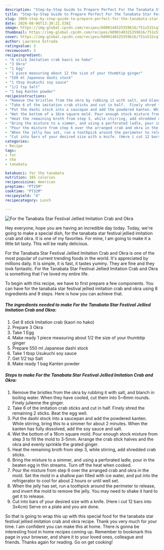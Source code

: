 ```yaml
---
description: "Step-by-Step Guide to Prepare Perfect For the Tanabata Star Festival Jellied Imitation Crab and Okra"
title: "Step-by-Step Guide to Prepare Perfect For the Tanabata Star Festival Jellied Imitation Crab and Okra"
slug: 1069-step-by-step-guide-to-prepare-perfect-for-the-tanabata-star-festival-jellied-imitation-crab-and-okra
date: 2020-08-06T13:30:21.538Z
image: https://img-global.cpcdn.com/recipes/6090148325359616/751x532cq70/for-the-tanabata-star-festival-jellied-imitation-crab-and-okra-recipe-main-photo.jpg
thumbnail: https://img-global.cpcdn.com/recipes/6090148325359616/751x532cq70/for-the-tanabata-star-festival-jellied-imitation-crab-and-okra-recipe-main-photo.jpg
cover: https://img-global.cpcdn.com/recipes/6090148325359616/751x532cq70/for-the-tanabata-star-festival-jellied-imitation-crab-and-okra-recipe-main-photo.jpg
author: Lawrence Estrada
ratingvalue: 3
reviewcount: 3
recipeingredient:
- "8 stick Imitation crab kaori no hako"
- "3 Okra"
- "1 Egg"
- "1 piece measuring about 12 the size of your thumbtip ginger"
- "550 ml Japanese dashi stock"
- "1 tbsp Usukuchi soy sauce"
- "1/2 tsp Salt"
- "1 bag Kanten powder"
recipeinstructions:
- "Remove the bristles from the okra by rubbing it with salt, and blanch in boiling water.  When they have cooled, cut them into 5~6mm rounds. Finely julienne the ginger."
- "Take 6 of the imitation crab sticks and cut in half.  Finely shred the remaining 2 sticks.  Beat the egg well."
- "Put the dashi stock into a saucepan and add the powdered kanten. While stirring, bring this to a simmer for about 2 minutes. When the kanten has fully dissolved, add the soy sauce and salt."
- "Wet the bottom of a 18cm square mold. Pour enough stock mixture from step 3 to fill the mold to 3-5mm. Arrange the crab stick halves and the okra and evenly sprinkle the grated ginger."
- "Heat the remaining broth from step 3, while stirring, add shredded crab sticks."
- "Bring the mixture to a simmer, and using a perforated ladle, pour in the beaten egg in thin streams. Turn off the heat when  cooked."
- "Pour the mixture from step 6 over the arranged crab and okra in the mold. Set the mold in a shallow pan filled with ice water, and put into the refrigerator to cool for about 2 hours or until well set."
- "When the jelly has set, run a toothpick around the perimeter to release, and invert the mold to remove the jelly. You may need to shake it hard to get it to release."
- "Cut into bars of your desired size with a knife. (Here i cut 12 bars into 3x4cm) Serve on a plate and you are done."
categories:
- Recipe
tags:
- for
- the
- tanabata

katakunci: for the tanabata 
nutrition: 165 calories
recipecuisine: American
preptime: "PT25M"
cooktime: "PT32M"
recipeyield: "4"
recipecategory: Lunch

---
```



![For the Tanabata Star Festival Jellied Imitation Crab and Okra](https://img-global.cpcdn.com/recipes/6090148325359616/751x532cq70/for-the-tanabata-star-festival-jellied-imitation-crab-and-okra-recipe-main-photo.jpg)

Hey everyone, hope you are having an incredible day today. Today, we're going to make a special dish, for the tanabata star festival jellied imitation crab and okra. It is one of my favorites. For mine, I am going to make it a little bit tasty. This will be really delicious.

For the Tanabata Star Festival Jellied Imitation Crab and Okra is one of the most popular of current trending foods in the world. It's appreciated by millions daily. It is simple, it is fast, it tastes yummy. They are fine and they look fantastic. For the Tanabata Star Festival Jellied Imitation Crab and Okra is something that I've loved my entire life.




To begin with this recipe, we have to first prepare a few components. You can have for the tanabata star festival jellied imitation crab and okra using 8 ingredients and 9 steps. Here is how you can achieve that.

<!--inarticleads1-->

##### The ingredients needed to make For the Tanabata Star Festival Jellied Imitation Crab and Okra:

1. Get 8 stick Imitation crab (kaori no hako)
1. Prepare 3 Okra
1. Take 1 Egg
1. Make ready 1 piece measuring about 1/2 the size of your thumbtip ginger
1. Prepare 550 ml Japanese dashi stock
1. Take 1 tbsp Usukuchi soy sauce
1. Get 1/2 tsp Salt
1. Make ready 1 bag Kanten powder




<!--inarticleads2-->

##### Steps to make For the Tanabata Star Festival Jellied Imitation Crab and Okra:

1. Remove the bristles from the okra by rubbing it with salt, and blanch in boiling water.  When they have cooled, cut them into 5~6mm rounds. Finely julienne the ginger.
1. Take 6 of the imitation crab sticks and cut in half.  Finely shred the remaining 2 sticks.  Beat the egg well.
1. Put the dashi stock into a saucepan and add the powdered kanten. While stirring, bring this to a simmer for about 2 minutes. When the kanten has fully dissolved, add the soy sauce and salt.
1. Wet the bottom of a 18cm square mold. Pour enough stock mixture from step 3 to fill the mold to 3-5mm. Arrange the crab stick halves and the okra and evenly sprinkle the grated ginger.
1. Heat the remaining broth from step 3, while stirring, add shredded crab sticks.
1. Bring the mixture to a simmer, and using a perforated ladle, pour in the beaten egg in thin streams. Turn off the heat when  cooked.
1. Pour the mixture from step 6 over the arranged crab and okra in the mold. Set the mold in a shallow pan filled with ice water, and put into the refrigerator to cool for about 2 hours or until well set.
1. When the jelly has set, run a toothpick around the perimeter to release, and invert the mold to remove the jelly. You may need to shake it hard to get it to release.
1. Cut into bars of your desired size with a knife. (Here i cut 12 bars into 3x4cm) Serve on a plate and you are done.




So that is going to wrap this up with this special food for the tanabata star festival jellied imitation crab and okra recipe. Thank you very much for your time. I am confident you can make this at home. There is gonna be interesting food in home recipes coming up. Remember to bookmark this page in your browser, and share it to your loved ones, colleague and friends. Thanks again for reading. Go on get cooking!
